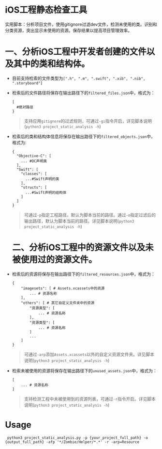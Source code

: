 # iOS工程静态检查工具

实用脚本：分析项目文件，使用gitignore过滤dev文件，检测未使用的类。识别和分类资源，突出显示未使用的资源。保存结果以提高项目管理效率。

# 一、分析iOS工程中开发者创建的文件以及其中的类和结构体。
- 目前支持检索的文件类型为`[".h", ".m", ".swift", ".xib", ".nib", ".storyboard"]`
- 检索后的文件路径将保存在输出路径下的`filtered_files.json`中，格式为：

  ```
  [
  	#绝对路径
  }
  ```
  
	> 支持应用`gitignore`的过滤规则，可通过`-gi`指令开启，详见脚本说明(`python3 project_static_analysis -h`)

- 检索后的类和结构体信息将保存在输出路径下的`filtered_objects.json`中，格式为:

  ```
  {
    "Objective-C": [
      ... #OC声明类
    ],
    "Swift": [
      "classes": [
        ...#Swift声明的类
      ],
      "structs": [
        ...#Swift声明的结构体
      ]
    ]
  }
  ```
  
  > 可通过`-p`指定工程路径，默认为脚本当前的路径。通过`-o`指定过滤后的输出路径，默认为脚本当前的路径。详见脚本说明(`python3 project_static_analysis -h`)
  
  
  # 二、分析iOS工程中的资源文件以及未被使用过的资源文件。
  
- 检索后的资源将保存在输出路径下的`filtered_resources.json`中，格式为：

	```
	{
		"imagesets": [ # Assets.xcassets中的资源
			... # 资源名称
		],
		"others": [ # 其它自定义文件夹中的资源
			"资源类型": [
				... # 资源名称
			],
			"资源类型": [
				... # 资源名称
			]
			...
		]
	}
	```

	> 可通过`-arp`添加`Assets.xcassets`以外的自定义资源文件夹。详见脚本说明(`python3 project_static_analysis -h`)

- 检索未被使用的资源将保存在输出路径下的`unused_assets.json`中，格式为：

	```
	[
		... # 资源名称
	]
	```
  > 支持检测工程中未被使用到的资源列表，可通过`-r`指令开启。详见脚本说明(`python3 project_static_analysis -h`)

# Usage

` python3 project_static_analysis.py -p {your_project_full_path} -o {output_full_path} -afp '*/Zombie/Helper/*.*' -r -arp=Resource`